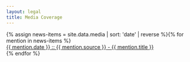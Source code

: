 ```yaml
---
layout: legal
title: Media Coverage
---
```


<div class="grid news">
    {% assign news-items = site.data.media | sort: 'date' | reverse %}{% for mention in news-items %}<div class="grid-cell mention">
        <a href="{{ mention.link }}"><span class="date">{{ mention.date }}</span> :: <span class="source">{{ mention.source }}</span> - <span class="title">{{ mention.title }}</span></a>
    </div>
    {% endfor %}
</div>

